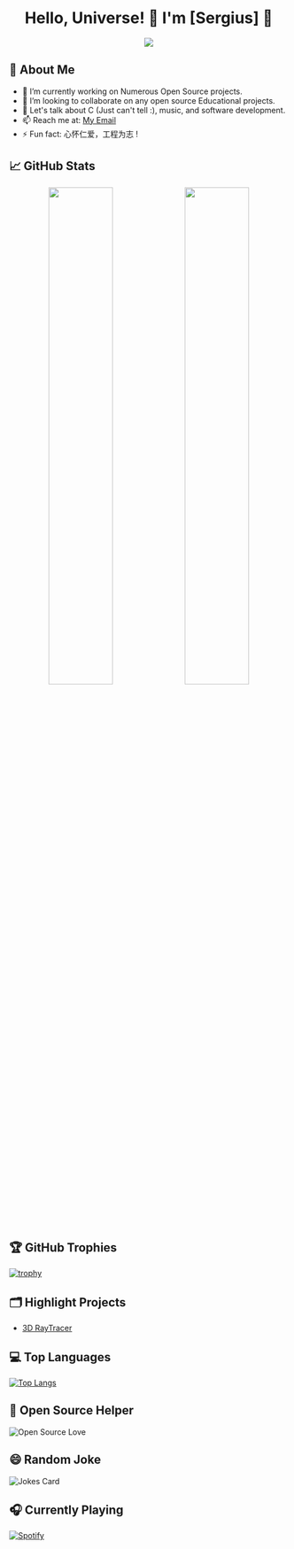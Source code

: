 <h1 align="center">Hello, Universe! 🌌 I'm [Sergius] 👋</h1>

<p align="center">
  <img src="https://readme-typing-svg.herokuapp.com?color=F77247&width=420&lines=Software+Developer+Involved+with+Everthing+Innovative;Music+Technology+Enthusiast;Always+Learning+New+Technologies;Believer+in+the+Power+of+Code"/>
</p>

## 🚀 About Me 
- 🔭 I’m currently working on Numerous Open Source projects. 
- 👯 I’m looking to collaborate on any open source Educational projects.
- 💬 Let's talk about C (Just can't tell :), music, and software development.
- 📫 Reach me at: [My Email](sergiusnyah@gmail.com)
- ⚡ Fun fact: 心怀仁爱，工程为志 ! 

## 📈 GitHub Stats

<p align="center">
  <img width="48%" src="https://github-readme-stats.vercel.app/api?username=Sergius-Nyah&show_icons=true&theme=tokyonight" />
  <img width="48%" src="https://github-readme-streak-stats.herokuapp.com/?user=Sergius-Nyah&theme=tokyonight" />
</p>

## 🏆 GitHub Trophies

[![trophy](https://github-profile-trophy.vercel.app/?username=Sergius-Nyah&theme=nord&column=7)](https://github.com/ryo-ma/github-profile-trophy)

## 🗂️ Highlight Projects
- [3D RayTracer](https://github.com/Sergius-Nyah/RayTracer.)

## 💻 Top Languages
[![Top Langs](https://github-readme-stats.vercel.app/api/top-langs/?username=Sergius-Nyah&layout=compact)](https://github.com/anuraghazra/github-readme-stats)

## 🤝 Open Source Helper
![Open Source Love](https://badges.frapsoft.com/os/v2/open-source.svg?v=103)

## 😄 Random Joke
![Jokes Card](https://readme-jokes.vercel.app/api?theme=tokyonight&hideBorder=true)

## 🎧 Currently Playing
[![Spotify](https://novatorem.vercel.app/api/spotify)](https://open.spotify.com/user/31nun57so66oyxowdlfbwl4psvru) 

